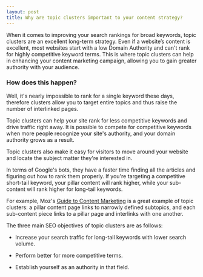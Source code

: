 ```yaml
---
layout: post
title: Why are topic clusters important to your content strategy?
---
```


When it comes to improving your search rankings for broad keywords, topic clusters are an excellent long-term strategy.
Even if a website’s content is excellent, most websites start with a low Domain Authority and can't rank for highly competitive keyword terms.
This is where topic clusters can help in enhancing your content marketing campaign, allowing you to gain greater authority with your audience.

### How does this happen?

Well, it's nearly impossible to rank for a single keyword these days, therefore clusters allow you to target entire topics and thus raise the number of interlinked pages.

Topic clusters can help your site rank for less competitive keywords and drive traffic right away. It is possible to compete for competitive keywords when more people recognize your site's authority, and your domain authority grows as a result.

Topic clusters also make it easy for visitors to move around your website and locate the subject matter they're interested in.

In terms of Google's bots, they have a faster time finding all the articles and figuring out how to rank them properly. If you're targeting a competitive short-tail keyword, your pillar content will rank higher, while your sub-content will rank higher for long-tail keywords.

For example, Moz's [Guide to Content Marketing](https://moz.com/beginners-guide-to-content-marketing) is a great example of topic clusters: a pillar content page links to narrowly defined subtopics, and each sub-content piece links to a pillar page and interlinks with one another.

The three main SEO objectives of topic clusters are as follows:

*   Increase your search traffic for long-tail keywords with lower search volume.
    
*   Perform better for more competitive terms.
    
*   Establish yourself as an authority in that field.
    
